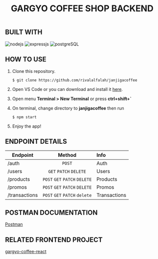 <div style="display: flex;
    justify-content: center;
    align-items: center;">

# GARGYO COFFEE SHOP BACKEND

</div>

## BUILT WITH

![nodejs](https://img.shields.io/badge/nodejs-18-brightgreen)
![expressjs](https://img.shields.io/badge/expressjs-4-lightgrey)
![postgreSQL](https://img.shields.io/badge/postgreSQL-14-blue)


## HOW TO USE
1. Clone this repository.
    ```
    $ git clone https://github.com/rivalalfalah/janjigacoffee
    ```

2. Open VS Code or you can download and install it [here](https://code.visualstudio.com/).

3. Open menu **Terminal > New Terminal** or press **ctrl+shift+`** 

4. On terminal, change directory to **janjigacoffee** then run 
    ```
    $ npm start
    ```

5. Enjoy the app!

## ENDPOINT DETAILS
| Endpoint      |               Method                | Info              |
| ------------- | :---------------------------------: | :---------------- |
| /auth         |               `POST`                | Auth              |
| /users        |        `GET` `PATCH` `DELETE`       | Users             |
| /products     |    `POST` `GET` `PATCH` `DELETE`    | Products          |
| /promos       |    `POST` `GET` `PATCH` `DELETE`    | Promos            |
| /transactions |    `POST` `GET` `PATCH` `delete`    | Transactions      |

## POSTMAN DOCUMENTATION
[Postman](https://documenter.getpostman.com/view/23804140/2s83zjr39w)

## RELATED FRONTEND PROJECT
[gargyo-coffee-react](https://github.com/rivalalfalah/web11.git)

